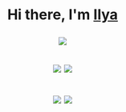 <h1 align="center">Hi there, I'm <a href="https://github.com/barashek1233" target="_blank">Ilya</a> 

  
![](https://github-profile-summary-cards.vercel.app/api/cards/profile-details?username=barashek1233&theme=solarized_dark)
  

![](https://github-profile-summary-cards.vercel.app/api/cards/most-commit-language?username=barashek1233&theme=solarized_dark)
![](https://github-profile-summary-cards.vercel.app/api/cards/repos-per-language?username=barashek1233&theme=solarized_dark)
  
![](https://github-profile-summary-cards.vercel.app/api/cards/stats?username=barashek1233&theme=solarized_dark)
![](https://github-profile-summary-cards.vercel.app/api/cards/productive-time?username=barashek1233&theme=solarized_dark)
